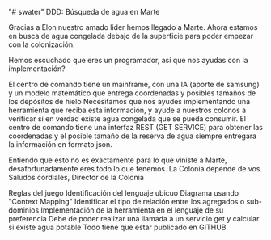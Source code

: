 "# swater" 
DDD: Búsqueda de agua en Marte

Gracias a Elon nuestro amado lider hemos llegado a Marte. Ahora estamos 
en busca de agua congelada debajo de la superficie para poder empezar 
con la colonización.

Hemos escuchado que eres un programador, así que nos ayudas con la implementación?

El centro de comando tiene un mainframe, con una IA (aporte de samsung) y 
un modelo matemático que entrega coordenadas y posibles tamaños de los depósitos 
de hielo Necesitamos que nos ayudes implementando una herramienta que reciba 
esta información, y ayude a nuestros colonos a verificar si en verdad existe 
agua congelada que se pueda consumir.
El centro de comando tiene una interfaz REST (GET SERVICE) para obtener las 
coordenadas y el posible tamaño de la reserva de agua siempre entregara la 
información en formato json.

Entiendo que esto no es exactamente para lo que viniste a Marte, desafortunadamente
eres todo lo que tenemos. La Colonia depende de vos.
Saludos cordiales, Director de la Colonia


Reglas del juego 
Identificación del lenguaje ubicuo 
Diagrama usando "Context Mapping" 
Identificar el tipo de relación entre los agregados o sub-dominios 
Implementación de la herramienta en el lenguaje de su preferencia 
Debe de poder realizar una llamada a un servicio get y calcular si existe agua potable
Todo tiene que estar publicado en GITHUB

